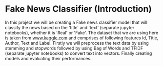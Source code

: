 # Fake News Classifier (Introduction)
In this project we will be creating a Fake news classifier model that will classify the news based on the 'title' and 'text' (separate jupyter notebooks), 
whether it is 'Real' or 'Fake'. The dataset that we are using here is taken from www.kaggle.com and comprises of following features Id, Title, Author, Text and Label. 
Firstly we will preprocess the text data by using stemming and stopwords followed by using Bag of Words and TFIDF (separate jupyter notebooks) to convert text into vectors. 
Finally creating models and evaluating their performances.

